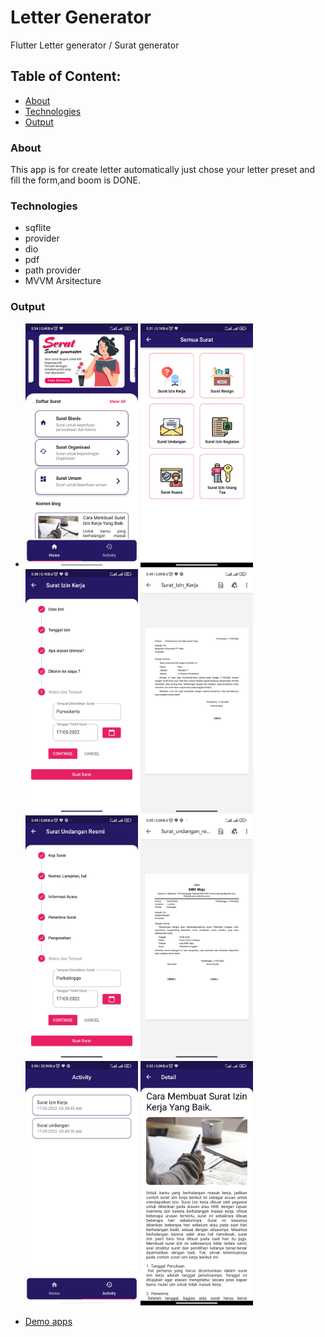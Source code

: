 # Letter Generator

Flutter Letter generator / Surat generator

## Table of Content:
* [About](#about)
* [Technologies](#technologies)
* [Output](#output)

### About
This app is for create letter automatically just chose your letter preset and fill the form,and boom is DONE.

### Technologies
- sqflite
- provider
- dio
- pdf
- path provider
- MVVM Arsitecture

### Output
- <img width="180" alt="image" src="https://github.com/ali-susanto/flutter_letter_generator/blob/main/assets/home.jpg"> <img width="180" alt="image" src="https://github.com/ali-susanto/flutter_letter_generator/blob/main/assets/menu.jpg"> <img width="180" alt="image" src="https://github.com/ali-susanto/flutter_letter_generator/blob/main/assets/form_izin_kerja.jpg"> <img width="180" alt="image" src="https://github.com/ali-susanto/flutter_letter_generator/blob/main/assets/surat_izin_kerja.jpg"> <img width="180" alt="image" src="https://github.com/ali-susanto/flutter_letter_generator/blob/main/assets/form_surat_undangan.jpg"> <img width="180" alt="image" src="https://github.com/ali-susanto/flutter_letter_generator/blob/main/assets/surat_osis.jpg"> <img width="180" alt="image" src="https://github.com/ali-susanto/flutter_letter_generator/blob/main/assets/history.jpg"> <img width="180" alt="image" src="https://github.com/ali-susanto/flutter_letter_generator/blob/main/assets/konten.jpg"> 

- [Demo apps](https://youtu.be/-5CYLJ05u6A)
